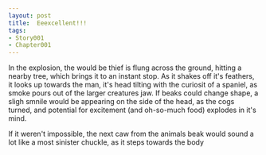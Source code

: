 ```yaml
---
layout: post
title:  Eeexcellent!!!
tags:
- Story001
- Chapter001
---
```


In the explosion, the would be thief is flung across the ground, hitting a nearby tree, which brings it to an instant stop.  As it shakes off it's feathers, it looks up towards the man, it's head tilting with the curiosit of a spaniel, as smoke pours out of the larger creatures jaw.  If beaks could change shape, a sligh smnile would be appearing on the side of the head, as the cogs turned, and potential for excitement (and oh-so-much food) explodes in it's mind.

If it weren't impossible, the next caw from the animals beak would sound a lot like a most sinister chuckle, as it steps towards the body
